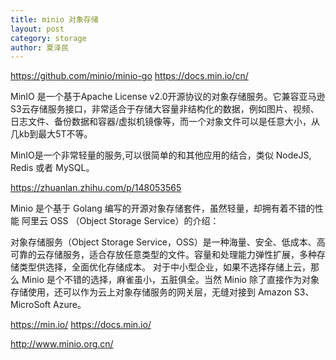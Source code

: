```yaml
---
title: minio 对象存储
layout: post
category: storage
author: 夏泽民
---
```

https://github.com/minio/minio-go
https://docs.min.io/cn/

MinIO 是一个基于Apache License v2.0开源协议的对象存储服务。它兼容亚马逊S3云存储服务接口，非常适合于存储大容量非结构化的数据，例如图片、视频、日志文件、备份数据和容器/虚拟机镜像等，而一个对象文件可以是任意大小，从几kb到最大5T不等。

MinIO是一个非常轻量的服务,可以很简单的和其他应用的结合，类似 NodeJS, Redis 或者 MySQL。
<!-- more -->
https://zhuanlan.zhihu.com/p/148053565

Minio 是个基于 Golang 编写的开源对象存储套件，虽然轻量，却拥有着不错的性能
阿里云 OSS （Object Storage Service）的介绍：

对象存储服务（Object Storage Service，OSS）是一种海量、安全、低成本、高可靠的云存储服务，适合存放任意类型的文件。容量和处理能力弹性扩展，多种存储类型供选择，全面优化存储成本。
对于中小型企业，如果不选择存储上云，那么 Minio 是个不错的选择，麻雀虽小，五脏俱全。当然 Minio 除了直接作为对象存储使用，还可以作为云上对象存储服务的网关层，无缝对接到 Amazon S3、MicroSoft Azure。

https://min.io/
https://docs.min.io/

http://www.minio.org.cn/


